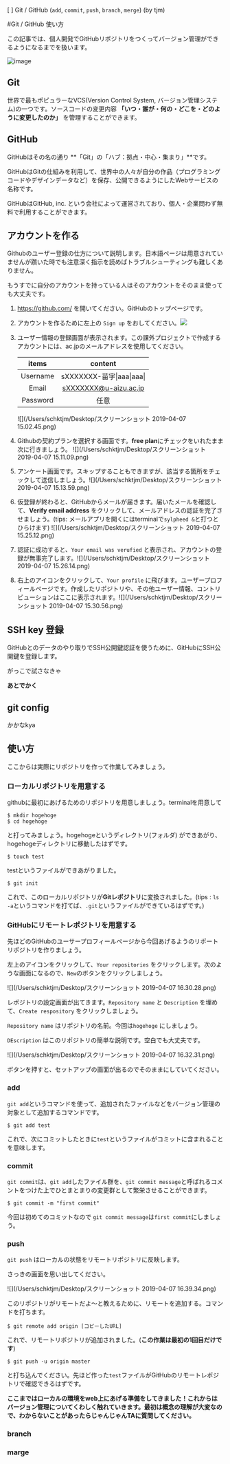 [ ] Git / GitHub (`add`, `commit`, `push`, `branch`, `merge`) (by tjm)

#Git / GitHub 使い方

この記事では、個人開発でGitHubリポジトリをつくってバージョン管理ができるようになるまでを扱います。

![image](https://github.githubassets.com/images/modules/logos_page/Octocat.png)



## Git

世界で最もポピュラーなVCS(Version Control System, バージョン管理システム)の一つです。ソースコードの変更内容 **「いつ・誰が・何の・どこを・どのように変更したのか」** を管理することができます。

## GitHub

 GitHubはその名の通り **「Git」の「ハブ：拠点・中心・集まり」**です。

GitHubはGitの仕組みを利用して、世界中の人々が自分の作品（プログラミングコードやデザインデータなど）を保存、公開できるようにしたWebサービスの名称です。

GitHubはGitHub, inc. という会社によって運営されており、個人・企業問わず無料で利用することができます。

## アカウントを作る

Githubのユーザー登録の仕方について説明します。日本語ページは用意されていませんが躓いた時でも注意深く指示を読めばトラブルシューティングも難しくありません。

もうすでに自分のアカウントを持っている人はそのアカウントをそのまま使っても大丈夫です。



1. https://github.com/ を開いてください。GitHubのトップページです。

2. アカウントを作るために左上の `Sign up` をおしてください。![](../img/pushSignup.png)

3. ユーザー情報の登録画面が表示されます。この課外プロジェクトで作成するアカウントには、ac.jpのメールアドレスを使用してください。

   | **items** |        **content**        |
   | :-------: | :-----------------------: |
   | Username  | sXXXXXXX-苗字\|aaa\|aaa\| |
   |   Email   |   sXXXXXXX@u-aizu.ac.jp   |
   | Password  |           任意            |

   ![](/Users/schktjm/Desktop/スクリーンショット 2019-04-07 15.02.45.png)

4. Githubの契約プランを選択する画面です。**free plan**にチェックをいれたまま次に行きましょう。 ![](/Users/schktjm/Desktop/スクリーンショット 2019-04-07 15.11.09.png)

5. アンケート画面です。スキップすることもできますが、該当する箇所をチェックして送信しましょう。![](/Users/schktjm/Desktop/スクリーンショット 2019-04-07 15.13.59.png)

6. 仮登録が終わると、GitHubからメールが届きます。届いたメールを確認して、**Verify email address** をクリックして、メールアドレスの認証を完了させましょう。(tips: メールアプリを開くにはterminalで`sylpheed &`と打つとひらけます) ![](/Users/schktjm/Desktop/スクリーンショット 2019-04-07 15.25.12.png)

7. 認証に成功すると、`Your email was verufied` と表示され、アカウントの登録が無事完了します。![](/Users/schktjm/Desktop/スクリーンショット 2019-04-07 15.26.14.png)

8. 右上のアイコンをクリックして、`Your profile` に飛びます。ユーザープロフィールページです。作成したリポジトリや、その他ユーザー情報、コントリビューションはここに表示されます。![](/Users/schktjm/Desktop/スクリーンショット 2019-04-07 15.30.56.png)

## SSH key 登録

GitHubとのデータのやり取りでSSH公開鍵認証を使うために、GitHubにSSH公開鍵を登録します。

がっこで試さなきゃ

**あとでかく**

## git config

かかなkya



## 使い方

ここからは実際にリポジトリを作って作業してみましょう。

### ローカルリポジトリを用意する

githubに最初にあげるためのリポジトリを用意しましょう。terminalを用意して

```
$ mkdir hogehoge
$ cd hogehoge
```

と打ってみましょう。hogehogeというディレクトリ(フォルダ) ができあがり、hogehogeディレクトリに移動したはずです。

```
$ touch test
```

testというファイルができあがりました。

```
$ git init
```

これで、このローカルリポジトリが**Gitレポジトリ**に変換されました。(tips : `ls -a`というコマンドを打てば、`.git`というファイルができているはずです。)



### GitHubにリモートレポジトリを用意する

先ほどのGitHubのユーサープロフィールページから今回あげるようのリポートリポジトリを作りましょう。

左上のアイコンをクリックして、`Your repositories` をクリックします。次のような画面になるので、`New`のボタンをクリックしましょう。

![](/Users/schktjm/Desktop/スクリーンショット 2019-04-07 16.30.28.png)



レポジトリの設定画面が出てきます。`Repository name` と `Description` を埋めて、`Create respository` をクリックしましょう。

`Repository name` はリポジトリの名前。今回は`hogehoge` にしましょう。

`DEscription` はこのリポジトリの簡単な説明です。空白でも大丈夫です。

![](/Users/schktjm/Desktop/スクリーンショット 2019-04-07 16.32.31.png)



ボタンを押すと、セットアップの画面が出るのでそのままにしていてください。



### add

`git add`というコマンドを使って、追加されたファイルなどをバージョン管理の対象として追加するコマンドです。

```
$ git add test
```

これで、次にコミットしたときに`test`というファイルがコミットに含まれることを意味します。



### commit

`git commit`は、`git add`したファイル群を、`git commit message`と呼ばれるコメントをつけた上でひとまとまりの変更群として繁栄させることができます。

```
$ git commit -m "first commit"
```

今回は初めてのコミットなので `git commit message`は`first commit`にしましょう。



### push

`git push` はローカルの状態をリモートリポジトリに反映します。

さっきの画面を思い出してください。

![](/Users/schktjm/Desktop/スクリーンショット 2019-04-07 16.39.34.png)

このリポジトリがリモートだよ〜と教えるために、リモートを追加する。コマンドを打ちます。

```
$ git remote add origin [コピーしたURL]
```

これで、リモートリポジトリが追加されました。(**この作業は最初の1回目だけです**)



```
$ git push -u origin master
```

と打ち込んでください。先ほど作った`test`ファイルがGitHubのリモートレポジトリで確認できるはずです。



**ここまではローカルの環境をweb上にあげる準備をしてきました！これからはバージョン管理についてくわしく触れていきます。最初は概念の理解が大変なので、わからないことがあったらじゃんじゃんTAに質問してください。**

### branch

### marge

